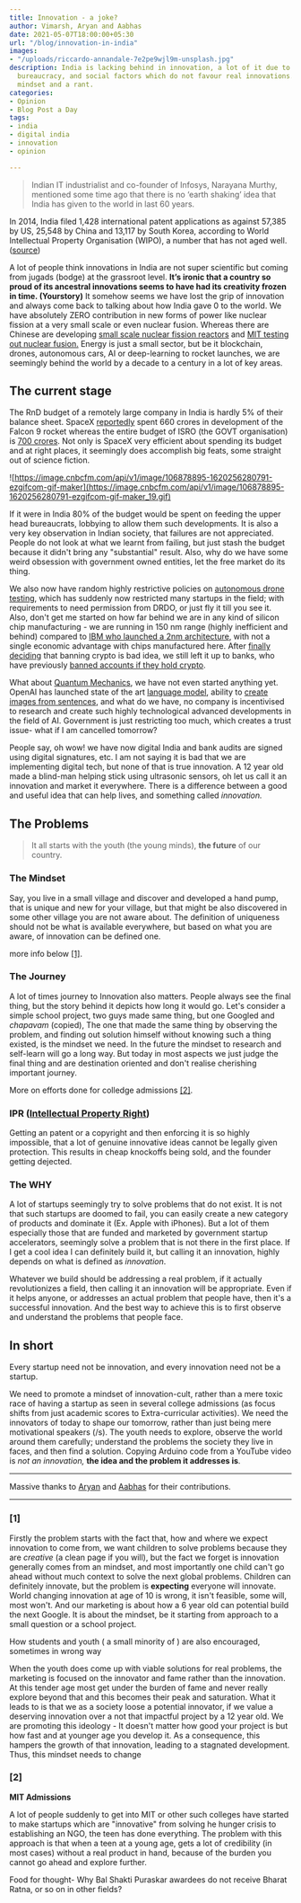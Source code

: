 ```yaml
---
title: Innovation - a joke?
author: Vimarsh, Aryan and Aabhas
date: 2021-05-07T18:00:00+05:30
url: "/blog/innovation-in-india"
images:
- "/uploads/riccardo-annandale-7e2pe9wjl9m-unsplash.jpg"
description: India is lacking behind in innovation, a lot of it due to lack of incentive,
  bureaucracy, and social factors which do not favour real innovations. The innovation
  mindset and a rant.
categories:
- Opinion
- Blog Post a Day
tags:
- india
- digital india
- innovation
- opinion

---
```

> Indian IT industrialist and co-founder of Infosys, Narayana Murthy, mentioned some time ago that there is no ‘earth shaking’ idea that India has given to the world in last 60 years.

In 2014, India filed 1,428 international patent applications as against 57,385 by US, 25,548 by China and 13,117 by South Korea, according to World Intellectual Property Organisation (WIPO), a number that has not aged well. ([source](https://www.livemint.com/Politics/9A31EOFzMCc9PqTcMOonZL/Global-patent-applications-from-India-drop-to-1423-in-2015.html))

A lot of people think innovations in India are not super scientific but coming from jugads (bodge) at the grassroot level. **It’s ironic that a country so proud of its ancestral innovations seems to have had its creativity frozen in time. (Yourstory)** It somehow seems we have lost the grip of innovation and always come back to talking about how India gave 0 to the world. We have absolutely ZERO contribution in new forms of power like nuclear fission at a very small scale or even nuclear fusion. Whereas there are Chinese are developing [small scale nuclear fission reactors](https://www.reuters.com/article/us-china-nuclearpower-idUSKCN1UD0W9) and [MIT testing out nuclear fusion.](https://news.mit.edu/2020/physics-fusion-studies-0929) Energy is just a small sector, but be it blockchain, drones, autonomous cars, AI or deep-learning to rocket launches, we are seemingly behind the world by a decade to a century in a lot of key areas.

## The current stage

The RnD budget of a remotely large company in India is hardly 5% of their balance sheet. SpaceX [reportedly](https://www.quora.com/How-much-money-did-SpaceX-invest-in-R-D-for-F1-F9-and-FH-and-how-much-is-estimated-to-be-invested-in-R-D-for-BFR) spent 660 crores in development of the Falcon 9 rocket whereas the entire budget of ISRO (the GOVT organisation) is [700 crores](https://www.businessinsider.in/science/space/news/isro-will-transform-in-2021-as-india-pumps-big-money-to-draw-in-startups-for-the-second-space-age/articleshow/80683054.cms). Not only is SpaceX very efficient about spending its budget and at right places, it seemingly does accomplish big feats, some straight out of science fiction.

![https://image.cnbcfm.com/api/v1/image/106878895-1620256280791-ezgifcom-gif-maker](https://image.cnbcfm.com/api/v1/image/106878895-1620256280791-ezgifcom-gif-maker_19.gif)

If it were in India 80% of the budget would be spent on feeding the upper head bureaucrats, lobbying to allow them such developments. It is also a very key observation in Indian society, that failures are not appreciated. People do not look at what we learnt from failing, but just stash the budget because it didn't bring any "substantial" result. Also, why do we have some weird obsession with government owned entities, let the free market do its thing.

We also now have random highly restrictive policies on [autonomous drone testing](https://www.natlawreview.com/article/india-drone-law-2021-new-regime-old-problems), which has suddenly now restricted many startups in the field; with requirements to need permission from DRDO, or just fly it till you see it. Also, don't get me started on how far behind we are in any kind of silicon chip manufacturing - we are running in 150 nm range (highly inefficient and behind) compared to [IBM who launched a 2nm architecture](https://www.anandtech.com/show/16656/ibm-creates-first-2nm-chip), with not a single economic advantage with chips manufactured here. After [finally deciding](https://economictimes.indiatimes.com/markets/forex/npci-refuses-to-ban-crypto-leaves-it-to-banks/articleshow/82422858.cms) that banning crypto is bad idea, we still left it up to banks, who have previously [banned accounts if they hold crypto](https://twitter.com/rohanagarwal94/status/1378721877531578382).

What about [Quantum Mechanics](https://en.wikipedia.org/wiki/Quantum_mechanics "Wikipedia page"), we have not even started anything yet. OpenAI has launched state of the art [language model](https://openai.com/blog/gpt-3-apps/), ability to [create images from sentences](https://openai.com/blog/dall-e/), and what do we have, no company is incentivised to research and create such highly technological advanced developments in the field of AI. Government is just restricting too much, which creates a trust issue- what if I am cancelled tomorrow?

People say, oh wow! we have now digital India and bank audits are signed using digital signatures, etc. I am not saying it is bad that we are implementing digital tech, but none of that is true innovation. A 12 year old made a blind-man helping stick using ultrasonic sensors, oh let us call it an innovation and market it everywhere. There is a difference between a good and useful idea that can help lives, and something called _innovation._

## The Problems

> It all starts with the youth (the young minds), **the future** of our country.

### **The Mindset**

Say, you live in a small village and discover and developed a hand pump, that is unique and new for your village, but that might be also discovered in some other village you are not aware about. The definition of uniqueness should not be what is available everywhere, but based on what you are aware, of innovation can be defined one.

more info below [\[1\]](https://www.vimarsh.info/blog/innovation-in-india/#1 "More thoughts on the mindset").

### **The Journey**

A lot of times journey to Innovation also matters. People always see the final thing, but the story behind it depicts how long it would go. Let's consider a simple school project, two guys made same thing, but one Googled and _chapavam_ (copied), The one that made the same thing by observing the problem, and finding out solution himself without knowing such a thing existed, is the mindset we need. In the future the mindset to research and self-learn will go a long way. But today in most aspects we just judge the final thing and are destination oriented and don't realise cherishing important journey.

More on efforts done for colledge admissions [\[2\]](https://www.vimarsh.info/blog/innovation-in-india/#2).

### **IPR (**[**Intellectual Property Right**](https://en.wikipedia.org/wiki/Intellectual_property#Rights)**)**

Getting an patent or a copyright and then enforcing it is so highly impossible, that a lot of genuine innovative ideas cannot be legally given protection. This results in cheap knockoffs being sold, and the founder getting dejected.

### **The WHY**

A lot of startups seemingly try to solve problems that do not exist. It is not that such startups are doomed to fail, you can easily create a new category of products and dominate it (Ex. Apple with iPhones). But a lot of them especially those that are funded and marketed by government startup accelerators, seemingly solve a problem that is not there in the first place. If I get a cool idea I can definitely build it, but calling it an innovation, highly depends on what is defined as _innovation_.

Whatever we build should be addressing a real problem, if it actually revolutionizes a field, then calling it an innovation will be appropriate. Even if it helps anyone, or addresses an actual problem that people have, then it's a successful innovation. And the best way to achieve this is to first observe and understand the problems that people face.

## In short

Every startup need not be innovation, and every innovation need not be a startup.

We need to promote a mindset of innovation-cult, rather than a mere toxic race of having a startup as seen in several college admissions (as focus shifts from just academic scores to Extra-curricular activities). We need the innovators of today to shape our tomorrow, rather than just being mere motivational speakers (/s). The youth needs to explore, observe the world around them carefully; understand the problems the society they live in faces, and then find a solution. Copying Arduino code from a YouTube video is _not an innovation,_ **the idea and the problem it addresses is**.

***

Massive thanks to [Aryan](https://aryantiwari.com/?utm_source=vimarsh) and [Aabhas](https://aabhass.in/?utm_source=vimarsh) for their contributions.

***

### \[1\]

Firstly the problem starts with the fact that, how and where we expect innovation to come from, we want children to solve problems because they are _creative_ (a clean page if you will), but the fact we forget is innovation generally comes from an mindset, and most importantly one child can't go ahead without much context to solve the next global problems. Children can definitely innovate, but the problem is **expecting** everyone will innovate. World changing innovation at age of 10 is wrong, it isn't feasible, some will, most won't. And our marketing is about how a 6 year old can potential build the next Google. It is about the mindset, be it starting from approach to a small question or a school project.

How students and youth ( a small minority of ) are also encouraged, sometimes in wrong way

When the youth does come up with viable solutions for real problems, the marketing is focused on the innovator and fame rather than the innovation. At this tender age most get under the burden of fame and never really explore beyond that and this becomes their peak and saturation. What it leads to is that we as a society loose a potential innovator, if we value a deserving innovation over a not that impactful project by a 12 year old. We are promoting this ideology - It doesn't matter how good your project is but how fast and at younger age you develop it. As a consequence, this hampers the growth of that innovation, leading to a stagnated development. Thus, this mindset needs to change

### \[2\]

**MIT Admissions**

A lot of people suddenly to get into MIT or other such colleges have started to make startups which are "innovative" from solving he hunger crisis to establishing an NGO, the teen has done everything. The problem with this approach is that when a teen at a young age, gets a lot of credibility (in most cases) without a real product in hand, because of the burden you cannot go ahead and explore further.

Food for thought- Why Bal Shakti Puraskar awardees do not receive Bharat Ratna, or so on in other fields?